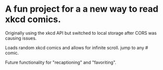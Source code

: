# A fun project for a a new way to read xkcd comics.

Originally using the xkcd API but switched to local storage after CORS was causing issues.

Loads random xkcd comics and allows for infinite scroll. jump to any # comic.

Future functionality for "recaptioning" and "favoriting".
